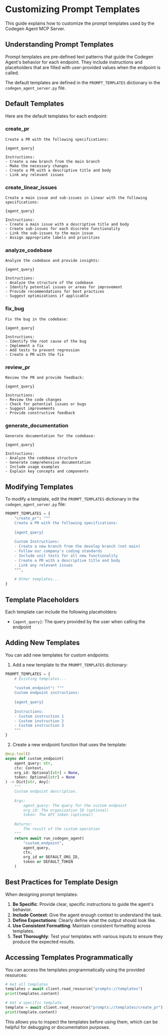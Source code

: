 # Customizing Prompt Templates

This guide explains how to customize the prompt templates used by the Codegen Agent MCP Server.

## Understanding Prompt Templates

Prompt templates are pre-defined text patterns that guide the Codegen Agent's behavior for each endpoint. They include instructions and placeholders that are filled with user-provided values when the endpoint is called.

The default templates are defined in the `PROMPT_TEMPLATES` dictionary in the `codegen_agent_server.py` file.

## Default Templates

Here are the default templates for each endpoint:

### create_pr

```
Create a PR with the following specifications:

{agent_query}

Instructions:
- Create a new branch from the main branch
- Make the necessary changes
- Create a PR with a descriptive title and body
- Link any relevant issues
```

### create_linear_issues

```
Create a main issue and sub-issues in Linear with the following specifications:

{agent_query}

Instructions:
- Create a main issue with a descriptive title and body
- Create sub-issues for each discrete functionality
- Link the sub-issues to the main issue
- Assign appropriate labels and priorities
```

### analyze_codebase

```
Analyze the codebase and provide insights:

{agent_query}

Instructions:
- Analyze the structure of the codebase
- Identify potential issues or areas for improvement
- Provide recommendations for best practices
- Suggest optimizations if applicable
```

### fix_bug

```
Fix the bug in the codebase:

{agent_query}

Instructions:
- Identify the root cause of the bug
- Implement a fix
- Add tests to prevent regression
- Create a PR with the fix
```

### review_pr

```
Review the PR and provide feedback:

{agent_query}

Instructions:
- Review the code changes
- Check for potential issues or bugs
- Suggest improvements
- Provide constructive feedback
```

### generate_documentation

```
Generate documentation for the codebase:

{agent_query}

Instructions:
- Analyze the codebase structure
- Generate comprehensive documentation
- Include usage examples
- Explain key concepts and components
```

## Modifying Templates

To modify a template, edit the `PROMPT_TEMPLATES` dictionary in the `codegen_agent_server.py` file:

```python
PROMPT_TEMPLATES = {
    "create_pr": """
    Create a PR with the following specifications:
    
    {agent_query}
    
    Custom Instructions:
    - Create a new branch from the develop branch (not main)
    - Follow our company's coding standards
    - Include unit tests for all new functionality
    - Create a PR with a descriptive title and body
    - Link any relevant issues
    """,
    
    # Other templates...
}
```

## Template Placeholders

Each template can include the following placeholders:

- `{agent_query}`: The query provided by the user when calling the endpoint

## Adding New Templates

You can add new templates for custom endpoints:

1. Add a new template to the `PROMPT_TEMPLATES` dictionary:

```python
PROMPT_TEMPLATES = {
    # Existing templates...
    
    "custom_endpoint": """
    Custom endpoint instructions:
    
    {agent_query}
    
    Instructions:
    - Custom instruction 1
    - Custom instruction 2
    - Custom instruction 3
    """
}
```

2. Create a new endpoint function that uses the template:

```python
@mcp.tool()
async def custom_endpoint(
    agent_query: str, 
    ctx: Context,
    org_id: Optional[str] = None,
    token: Optional[str] = None
) -> Dict[str, Any]:
    """
    Custom endpoint description.
    
    Args:
        agent_query: The query for the custom endpoint
        org_id: The organization ID (optional)
        token: The API token (optional)
        
    Returns:
        The result of the custom operation
    """
    return await run_codegen_agent(
        "custom_endpoint", 
        agent_query, 
        ctx,
        org_id or DEFAULT_ORG_ID,
        token or DEFAULT_TOKEN
    )
```

## Best Practices for Template Design

When designing prompt templates:

1. **Be Specific**: Provide clear, specific instructions to guide the agent's behavior.
2. **Include Context**: Give the agent enough context to understand the task.
3. **Define Expectations**: Clearly define what the output should look like.
4. **Use Consistent Formatting**: Maintain consistent formatting across templates.
5. **Test Thoroughly**: Test your templates with various inputs to ensure they produce the expected results.

## Accessing Templates Programmatically

You can access the templates programmatically using the provided resources:

```python
# Get all templates
templates = await client.read_resource("prompts://templates")
print(templates.content)

# Get a specific template
template = await client.read_resource("prompts://templates/create_pr")
print(template.content)
```

This allows you to inspect the templates before using them, which can be helpful for debugging or documentation purposes.

